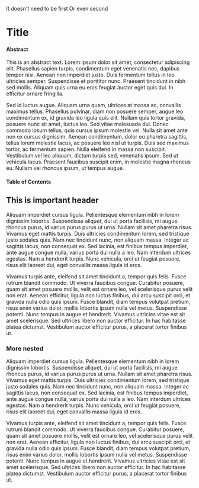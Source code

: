 It doesn't need to be first
Or even second

# Title

#### Abstract

This is an abstract text. Lorem ipsum dolor sit amet, consectetur adipiscing elit. Phasellus sapien turpis, condimentum eget venenatis nec, dapibus tempor nisi. Aenean non imperdiet justo. Duis fermentum tellus in leo ultricies semper. Suspendisse et porttitor nunc. Praesent tincidunt in nibh sed mollis. Aliquam quis urna eu eros feugiat auctor eget quis dui. In efficitur ornare fringilla.

Sed id luctus augue. Aliquam urna quam, ultrices at massa ac, convallis maximus tellus. Phasellus pulvinar, diam non posuere semper, augue leo condimentum ex, id gravida leo ligula quis elit. Nullam quis tortor gravida, posuere nunc sit amet, luctus leo. Sed vitae malesuada dui. Donec commodo ipsum tellus, quis cursus ipsum molestie vel. Nulla sit amet ante non ex cursus dignissim. Aenean condimentum, dolor eu pharetra sagittis, tellus lorem molestie lacus, ac posuere leo nisl ut turpis. Duis sed maximus tortor, ac fermentum sapien. Nulla eleifend in massa non suscipit. Vestibulum vel leo aliquam, dictum turpis sed, venenatis ipsum. Sed ut vehicula lacus. Praesent faucibus suscipit enim, in molestie magna rhoncus eu. Nullam vel rhoncus ipsum, ut tempus augue.

#### Table of Contents

## This is important header

Aliquam imperdiet cursus ligula. Pellentesque elementum nibh in lorem dignissim lobortis. Suspendisse aliquet, dui ut porta facilisis, mi augue rhoncus purus, id varius purus purus ut urna. Nullam sit amet pharetra risus. Vivamus eget mattis turpis. Duis ultricies condimentum lorem, sed tristique justo sodales quis. Nam nec tincidunt nunc, non aliquam massa. Integer ac sagittis lacus, non consequat ex. Sed lacinia, est finibus tempus imperdiet, ante augue congue nulla, varius porta dui nulla a leo. Nam interdum ultrices egestas. Nam a hendrerit turpis. Nunc vehicula, orci ut feugiat posuere, risus elit laoreet dui, eget convallis massa ligula id eros.

Vivamus turpis ante, eleifend sit amet tincidunt a, tempor quis felis. Fusce rutrum blandit commodo. Ut viverra faucibus congue. Curabitur posuere, quam sit amet posuere mollis, velit est ornare leo, vel scelerisque purus velit non erat. Aenean efficitur, ligula non luctus finibus, dui arcu suscipit orci, et gravida nulla odio quis ipsum. Fusce blandit, diam tempus volutpat pretium, risus enim varius dolor, mollis lobortis ipsum nulla vel metus. Suspendisse potenti. Nunc tempus in augue et hendrerit. Vivamus ultricies vitae est sit amet scelerisque. Sed ultrices libero non auctor efficitur. In hac habitasse platea dictumst. Vestibulum auctor efficitur purus, a placerat tortor finibus ut.

### More nested

Aliquam imperdiet cursus ligula. Pellentesque elementum nibh in lorem dignissim lobortis. Suspendisse aliquet, dui ut porta facilisis, mi augue rhoncus purus, id varius purus purus ut urna. Nullam sit amet pharetra risus. Vivamus eget mattis turpis. Duis ultricies condimentum lorem, sed tristique justo sodales quis. Nam nec tincidunt nunc, non aliquam massa. Integer ac sagittis lacus, non consequat ex. Sed lacinia, est finibus tempus imperdiet, ante augue congue nulla, varius porta dui nulla a leo. Nam interdum ultrices egestas. Nam a hendrerit turpis. Nunc vehicula, orci ut feugiat posuere, risus elit laoreet dui, eget convallis massa ligula id eros.

Vivamus turpis ante, eleifend sit amet tincidunt a, tempor quis felis. Fusce rutrum blandit commodo. Ut viverra faucibus congue. Curabitur posuere, quam sit amet posuere mollis, velit est ornare leo, vel scelerisque purus velit non erat. Aenean efficitur, ligula non luctus finibus, dui arcu suscipit orci, et gravida nulla odio quis ipsum. Fusce blandit, diam tempus volutpat pretium, risus enim varius dolor, mollis lobortis ipsum nulla vel metus. Suspendisse potenti. Nunc tempus in augue et hendrerit. Vivamus ultricies vitae est sit amet scelerisque. Sed ultrices libero non auctor efficitur. In hac habitasse platea dictumst. Vestibulum auctor efficitur purus, a placerat tortor finibus ut.
